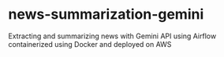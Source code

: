 # news-summarization-gemini
Extracting and summarizing news with Gemini API using Airflow containerized using Docker and deployed on AWS
